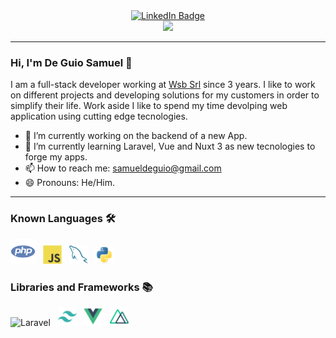 <div id="badges" align="center">
  <a href="https://it.linkedin.com/in/samuel-de-guio-a2b954190">
    <img src="https://img.shields.io/badge/LinkedIn-blue?style=for-the-badge&logo=linkedin&logoColor=white" alt="LinkedIn Badge"/>
  </a>
</div>
<div align="center">
  <img height="400px" src="https://i.pinimg.com/originals/54/c9/af/54c9af226721e95539a5cd9592d635bb.gif" />
</div>

---

### Hi, I'm De Guio Samuel 👋

I am a full-stack developer working at [Wsb Srl](https://www.wesellbrain.com/) since 3 years. I like to work on different projects and developing solutions for my customers in order to simplify their life. Work aside I like to spend my time devolping web application using cutting edge tecnologies. 

- 🔭 I’m currently working on the backend of a new App.
- 🌱 I’m currently learning Laravel, Vue and Nuxt 3 as new tecnologies to forge my apps.
- 📫 How to reach me: samueldeguio@gmail.com
- 😄 Pronouns: He/Him.

---

### Known Languages 🛠️
<img title="PHP" alt="PHP" width="40px" src="https://github.com/devicons/devicon/blob/master/icons/php/php-plain.svg" />&nbsp;&nbsp;
<img  title="Javascript" alt="Javascript" width="30px" src="https://github.com/devicons/devicon/blob/master/icons/javascript/javascript-original.svg" />&nbsp;&nbsp;
<img  title="Mysql" alt="Mysql" width="30px" src="https://github.com/devicons/devicon/blob/master/icons/mysql/mysql-plain.svg" />&nbsp;&nbsp;
<img  title="Python" alt="Python" width="30px" src="https://github.com/devicons/devicon/blob/master/icons/python/python-original.svg" />&nbsp;&nbsp;

 ### Libraries and Frameworks 📚
<img  title="Laravel" alt="Laravel" width="25px" src="https://laravel.com/img/logomark.min.svg" />&nbsp;&nbsp;
<img  title="Tailwind Css" alt="TailwindCss" width="30px" src="https://github.com/devicons/devicon/blob/master/icons/tailwindcss/tailwindcss-plain.svg" />&nbsp;&nbsp;
<img  title="Vue" alt="Vue" width="30px" src="https://github.com/devicons/devicon/blob/master/icons/vuejs/vuejs-original.svg" />&nbsp;&nbsp;
<img  title="Nuxt" alt="Nuxt" width="30px" src="https://github.com/devicons/devicon/blob/master/icons/nuxtjs/nuxtjs-original.svg" />&nbsp;&nbsp;
